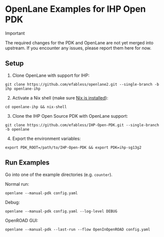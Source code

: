 # OpenLane Examples for IHP Open PDK

> [!IMPORTANT]
> The required changes for the PDK and OpenLane are not yet merged into upstream. If you encounter any issues, please report them here for now.

## Setup

1. Clone OpenLane with support for IHP:

```
git clone https://github.com/efabless/openlane2.git --single-branch -b ihp openlane-ihp
```

2. Activate a Nix shell (make sure [Nix is installed](https://openlane2.readthedocs.io/en/latest/getting_started/common/nix_installation/index.html)):

```
cd openlane-ihp && nix-shell
```

3. Clone the IHP Open Source PDK with OpenLane support:

```
git clone https://github.com/efabless/IHP-Open-PDK.git --single-branch -b openlane
```

4. Export the environment variables:

```
export PDK_ROOT=/path/to/IHP-Open-PDK && export PDK=ihp-sg13g2
```

## Run Examples

Go into one of the example directories (e.g. `counter`).

Normal run:

```
openlane --manual-pdk config.yaml
```

Debug:

```
openlane --manual-pdk config.yaml --log-level DEBUG
```

OpenROAD GUI:

```
openlane --manual-pdk --last-run --flow OpenInOpenROAD config.yaml
```
